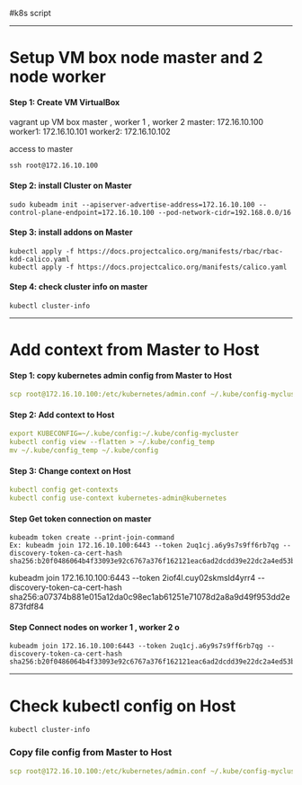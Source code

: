 #k8s script

---

# Setup VM box node master and 2 node worker

#### Step 1: Create VM VirtualBox 
vagrant up VM box master , worker 1 , worker 2
master: 172.16.10.100
worker1: 172.16.10.101
worker2: 172.16.10.102

access to master
```
ssh root@172.16.10.100 
```

#### Step 2: install Cluster on Master
```
sudo kubeadm init --apiserver-advertise-address=172.16.10.100 --control-plane-endpoint=172.16.10.100 --pod-network-cidr=192.168.0.0/16
```

#### Step 3: install addons on Master
```
kubectl apply -f https://docs.projectcalico.org/manifests/rbac/rbac-kdd-calico.yaml
kubectl apply -f https://docs.projectcalico.org/manifests/calico.yaml

```

#### Step 4: check cluster info on master
```
kubectl cluster-info
```


---
# Add context from Master to Host

#### Step 1: copy kubernetes admin config from Master to Host
```yaml
scp root@172.16.10.100:/etc/kubernetes/admin.conf ~/.kube/config-mycluster

```

#### Step 2: Add context to Host
```yaml
export KUBECONFIG=~/.kube/config:~/.kube/config-mycluster
kubectl config view --flatten > ~/.kube/config_temp
mv ~/.kube/config_temp ~/.kube/config
```
#### Step 3: Change context on Host
```yaml
kubectl config get-contexts
kubectl config use-context kubernetes-admin@kubernetes
```



#### Step Get token connection on master
```
kubeadm token create --print-join-command
Ex: kubeadm join 172.16.10.100:6443 --token 2uq1cj.a6y9s7s9ff6rb7qg --discovery-token-ca-cert-hash sha256:b20f0486064b4f33093e92c6767a376f162121eac6ad2dcdd39e22dc2a4ed53b
```
kubeadm join 172.16.10.100:6443 --token 2iof4l.cuy02skmsld4yrr4 --discovery-token-ca-cert-hash sha256:a07374b881e015a12da0c98ec1ab61251e71078d2a8a9d49f953dd2e873fdf84

#### Step Connect nodes on worker 1 , worker 2 o
```
kubeadm join 172.16.10.100:6443 --token 2uq1cj.a6y9s7s9ff6rb7qg --discovery-token-ca-cert-hash sha256:b20f0486064b4f33093e92c6767a376f162121eac6ad2dcdd39e22dc2a4ed53b
```
---
# Check kubectl config on Host
```
kubectl cluster-info
```

### Copy file config from Master to Host
```yaml
scp root@172.16.10.100:/etc/kubernetes/admin.conf ~/.kube/config-mycluster
```
